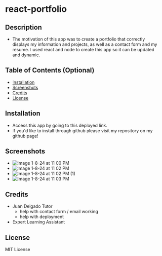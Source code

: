 # react-portfolio

## Description

- The motivation of this app was to create a portfolio that correctly displays my information and projects, as well as a contact form and my resume. I used react and node to create this app so it can be updated and dynamic.

## Table of Contents (Optional)

- [Installation](#installation)
- [Screenshots](#screenshots)
- [Credits](#credits)
- [License](#license)

## Installation

- Access this app by going to this deployed link. 
- If you'd like to install through github please visit my repository on my github page! 

## Screenshots

- ![Image 1-8-24 at 11 00 PM](https://github.com/emilygknight/react-portfolio/assets/138501781/d85c3c82-061b-4236-804e-bf570bbc1af7)
- ![Image 1-8-24 at 11 02 PM](https://github.com/emilygknight/react-portfolio/assets/138501781/f104a01d-90d5-48de-8477-1ca6b0c647a4)
- ![Image 1-8-24 at 11 02 PM (1)](https://github.com/emilygknight/react-portfolio/assets/138501781/d0d09288-68ec-4b58-a127-a00e6e117fca)
- ![Image 1-8-24 at 11 03 PM](https://github.com/emilygknight/react-portfolio/assets/138501781/6732cae4-015c-441b-a6ec-2d580ef367da)


## Credits

- Juan Delgado Tutor
    - help with contact form / email working
    - help with deployment 
- Expert Learning Assistant 

## License

MIT License 
